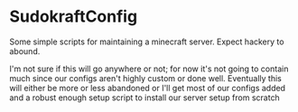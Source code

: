 SudokraftConfig
===============

Some simple scripts for maintaining a minecraft server. Expect hackery to abound.

I'm not sure if this will go anywhere or not; for now it's not going to contain much since our configs aren't highly custom or done well. Eventually this will either be more or less abandoned or I'll get most of our configs added and a robust enough setup script to install our server setup from scratch
